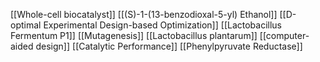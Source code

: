 [[Whole-cell biocatalyst]]
[[(S)-1-(13-benzodioxal-5-yl) Ethanol]]
[[D-optimal Experimental Design-based Optimization]]
[[Lactobacillus Fermentum P1]]
[[Mutagenesis]]
[[Lactobacillus plantarum]]
[[computer-aided design]]
[[Catalytic Performance]]
[[Phenylpyruvate Reductase]]
